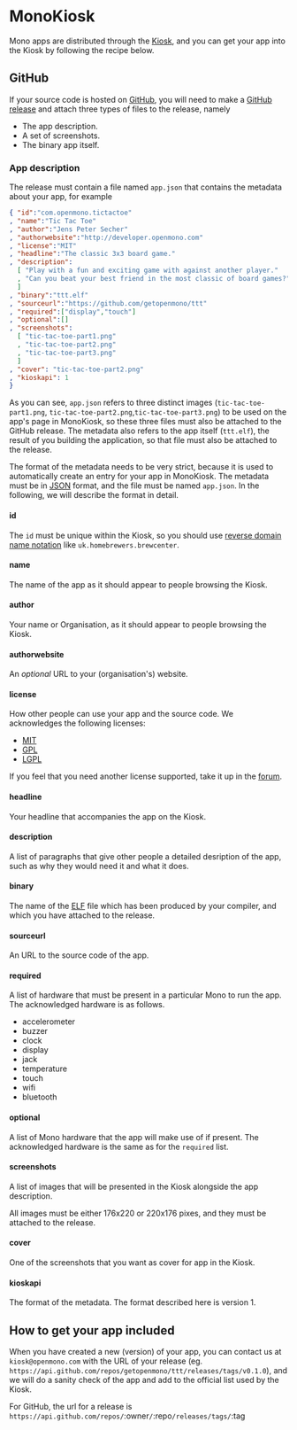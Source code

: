 # MonoKiosk

Mono apps are distributed through the [Kiosk](http://monokiosk.com), and you
can get your app into the Kiosk by following the recipe below.

## GitHub

If your source code is hosted on [GitHub](https://github.com), you will need to
make a [GitHub release](https://help.github.com/articles/creating-releases/)
and attach three types of files to the release, namely

- The app description.
- A set of screenshots.
- The binary app itself.

### App description

The release must contain a file named `app.json` that contains the metadata
about your app, for example

```json
{ "id":"com.openmono.tictactoe"
, "name":"Tic Tac Toe"
, "author":"Jens Peter Secher"
, "authorwebsite":"http://developer.openmono.com"
, "license":"MIT"
, "headline":"The classic 3x3 board game."
, "description":
  [ "Play with a fun and exciting game with against another player."
  , "Can you beat your best friend in the most classic of board games?"
  ]
, "binary":"ttt.elf"
, "sourceurl":"https://github.com/getopenmono/ttt"
, "required":["display","touch"]
, "optional":[]
, "screenshots":
  [ "tic-tac-toe-part1.png"
  , "tic-tac-toe-part2.png"
  , "tic-tac-toe-part3.png"
  ]
, "cover": "tic-tac-toe-part2.png"
, "kioskapi": 1
}
```
As you can see, `app.json` refers to three distinct images (`tic-tac-toe-part1.png`,
`tic-tac-toe-part2.png`,`tic-tac-toe-part3.png`) to be used on the app's page
in MonoKiosk, so these three files must also be attached to the GitHub release.
The metadata also refers to the app itself (`ttt.elf`), the result of you building
the application, so that file must also be attached to the release.

The format of the  metadata needs to be very strict, because it is used to
automatically create an entry for your app in MonoKiosk.  The metadata must
be in [JSON](http://json.org) format, and the file must be named `app.json`.
In the following, we will describe the format in detail.

#### id

The `id` must be unique within the Kiosk, so you should use [reverse domain name notation](https://en.wikipedia.org/wiki/Reverse_domain_name_notation) like `uk.homebrewers.brewcenter`.

#### name

The name of the app as it should appear to people browsing the Kiosk.

#### author

Your name or Organisation, as it should appear to people browsing the Kiosk.

#### authorwebsite

An *optional* URL to your (organisation's) website.

#### license

How other people can use your app and the source code.  We acknowledges the
following licenses:

- [MIT](https://opensource.org/licenses/MIT)
- [GPL](http://www.gnu.org/licenses/gpl-3.0.html)
- [LGPL](http://www.gnu.org/licenses/lgpl-3.0.html)

If you feel that you need another license supported, take it up in the
[forum](http://forum.openmono.com).

#### headline

Your headline that accompanies the app on the Kiosk.

#### description

A list of paragraphs that give other people a detailed desription of
the app, such as why they would need it and what it does.

#### binary

The name of the [ELF](https://en.wikipedia.org/wiki/Executable_and_Linkable_Format)
file which has been produced by your compiler, and which you have attached to
the release.

#### sourceurl

An URL to the source code of the app.

#### required

A list of hardware that must be present in a particular Mono to run the app.
The acknowledged hardware is as follows.

- accelerometer
- buzzer
- clock
- display
- jack
- temperature
- touch
- wifi
- bluetooth

#### optional

A list of Mono hardware that the app will make use of if present.
The acknowledged hardware is the same as for the `required` list.

#### screenshots

A list of images that will be presented in the Kiosk alongside the app
description.

All images must be either 176x220 or 220x176 pixes, and they must be attached
to the release.

#### cover

One of the screenshots that you want as cover for app in the Kiosk.

#### kioskapi

The format of the metadata.  The format described here is version 1.

## How to get your app included

When you have created a new (version) of your app, you can contact us
at `kiosk@openmono.com` with the URL of your release (eg.
`https://api.github.com/repos/getopenmono/ttt/releases/tags/v0.1.0`),
and we will do a sanity check of the app and add to the official list
used by the Kiosk.

For GitHub, the url for a release is `https://api.github.com/repos/`:owner`/`:repo`/releases/tags/`:tag
